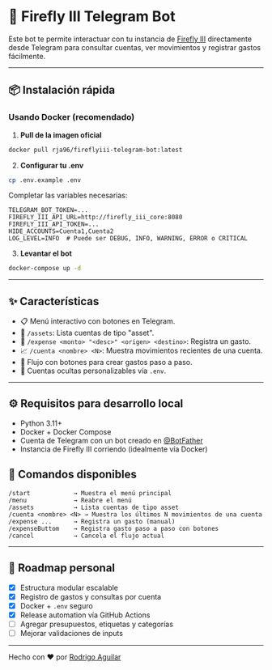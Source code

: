 # 🤖 Firefly III Telegram Bot

Este bot te permite interactuar con tu instancia de [Firefly III](https://www.firefly-iii.org/) directamente desde Telegram para consultar cuentas, ver movimientos y registrar gastos fácilmente.

---


## 📦 Instalación rápida

### Usando Docker (recomendado)

1. **Pull de la imagen oficial**

```bash
docker pull rja96/fireflyiii-telegram-bot:latest
```

2. **Configurar tu .env**
```bash
cp .env.example .env
```
Completar las variables necesarias:
```env
TELEGRAM_BOT_TOKEN=...
FIREFLY_III_API_URL=http://firefly_iii_core:8080
FIREFLY_III_API_TOKEN=...
HIDE_ACCOUNTS=Cuenta1,Cuenta2
LOG_LEVEL=INFO  # Puede ser DEBUG, INFO, WARNING, ERROR o CRITICAL
```

3. **Levantar el bot**
```bash
docker-compose up -d
```
---
## ✨ Características

- 📋 Menú interactivo con botones en Telegram.
- 💼 `/assets`: Lista cuentas de tipo "asset".
- 💸 `/expense <monto> "<desc>" <origen> <destino>`: Registra un gasto.
- 📈 `/cuenta <nombre> <N>`: Muestra movimientos recientes de una cuenta.
- 🧠 Flujo con botones para crear gastos paso a paso.
- 🔐 Cuentas ocultas personalizables vía `.env`.

---

## ⚙️ Requisitos para desarrollo local

- Python 3.11+
- Docker + Docker Compose
- Cuenta de Telegram con un bot creado en [@BotFather](https://t.me/BotFather)
- Instancia de Firefly III corriendo (idealmente vía Docker)

## 🧪 Comandos disponibles

```
/start            → Muestra el menú principal
/menu             → Reabre el menú
/assets           → Lista cuentas de tipo asset
/cuenta <nombre> <N> → Muestra los últimos N movimientos de una cuenta
/expense ...      → Registra un gasto (manual)
/expenseButtom    → Registra gasto paso a paso con botones
/cancel           → Cancela el flujo actual
```

---

## 🚧 Roadmap personal

- [x] Estructura modular escalable
- [x] Registro de gastos y consultas por cuenta
- [x] Docker + `.env` seguro
- [x] Release automation vía GitHub Actions
- [ ] Agregar presupuestos, etiquetas y categorías
- [ ] Mejorar validaciones de inputs

---

Hecho con ❤️ por [Rodrigo Aguilar](https://github.com/rodrigoaguilar96)

